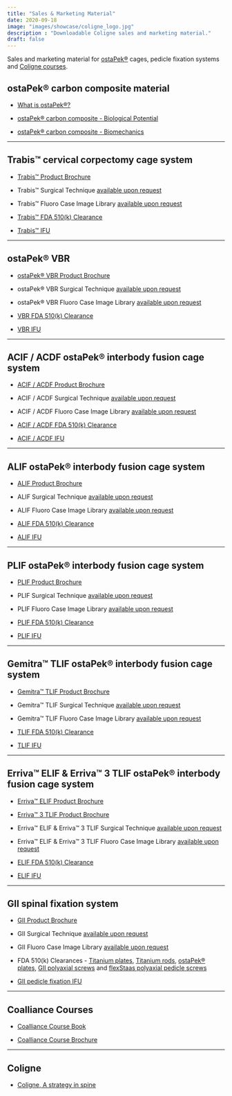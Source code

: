 ```yaml
---
title: "Sales & Marketing Material"
date: 2020-09-18
image: "images/showcase/coligne_logo.jpg"
description : "Downloadable Coligne sales and marketing material."
draft: false
---
```


Sales and marketing material for [ostaPek®](https://saps2412.github.io/sales_mktg/what_is_ostaPek_and_why.pdf) cages, pedicle fixation systems and [Coligne courses](https://spinenuances.com/courses).

<!--more-->

## ostaPek® carbon composite material

- [What is ostaPek®?](https://saps2412.github.io/sales_mktg/what_is_ostaPek_and_why.pdf)

- [ostaPek® carbon composite - Biological Potential](https://spinenuances.com/blog/ostapek_carbon_composite_part_one_biology)

- [ostaPek® carbon composite - Biomechanics](https://spinenuances.com/blog/ostapek_carbon_composite_part_two_biomechanics)

-----
 
## Trabis™ cervical corpectomy cage system

- [Trabis™ Product Brochure](https://saps2412.github.io/sales_mktg/trabis_cervical_corpectomy.pdf)

- Trabis™ Surgical Technique [available upon request](https://spinenuances.com/contact-spinenuances)

- Trabis™  Fluoro Case Image Library [available upon request](https://spinenuances.com/contact-spinenuances)

- [Trabis™ FDA 510(k) Clearance](https://www.accessdata.fda.gov/cdrh_docs/pdf17/K173893.pdf)
 
- [Trabis™ IFU](https://saps2412.github.io/IFUs/US_Trabis_IFU_2018-04.pdf) 

-----

## ostaPek® VBR

- [ostaPek® VBR Product Brochure](https://saps2412.github.io/sales_mktg/VBR_Vertebral_Body_Replacement.pdf)

- ostaPek® VBR Surgical Technique [available upon request](https://spinenuances.com/contact-spinenuances)

- ostaPek® VBR Fluoro Case Image Library [available upon request](https://spinenuances.com/contact-spinenuances)

- [VBR FDA 510(k) Clearance](https://www.accessdata.fda.gov/cdrh_docs/pdf7/K072326.pdf)

- [VBR IFU](https://saps2412.github.io/IFUs/US_VBR_System_IFU_2020-05.pdf)

-----

## ACIF / ACDF ostaPek® interbody fusion cage system

- [ACIF / ACDF Product Brochure](https://saps2412.github.io/sales_mktg/ACIF_ACDF_Cervical_Interbody_Fusion.pdf)

- ACIF / ACDF Surgical Technique [available upon request](https://spinenuances.com/contact-spinenuances)

- ACIF / ACDF Fluoro Case Image Library [available upon request](https://spinenuances.com/contact-spinenuances)

- [ACIF / ACDF FDA 510(k) Clearance](https://www.accessdata.fda.gov/cdrh_docs/pdf17/K173148.pdf)

- [ACIF / ACDF IFU](https://saps2412.github.io/IFUs/US_ACIF_IFU_2017-09.pdf)

-----

## ALIF ostaPek® interbody fusion cage system

- [ALIF Product Brochure](https://saps2412.github.io/sales_mktg/ALIF_Anterior_Lumbar_Interbody_Fusion.pdf)

- ALIF Surgical Technique [available upon request](https://spinenuances.com/contact-spinenuances)

- ALIF Fluoro Case Image Library [available upon request](https://spinenuances.com/contact-spinenuances)

- [ALIF FDA 510(k) Clearance](https://www.accessdata.fda.gov/cdrh_docs/pdf18/K181963.pdf)

- [ALIF IFU](https://saps2412.github.io/IFUs/US_ostaPek_Interbody_Fusion_Cages_IFU_2018-10.pdf)

-----

## PLIF ostaPek® interbody fusion cage system

- [PLIF Product Brochure](https://saps2412.github.io/sales_mktg/PLIF_Posterior_Lumbar_Interbody_Fusion.pdf)

- PLIF Surgical Technique [available upon request](https://spinenuances.com/contact-spinenuances)

- PLIF Fluoro Case Image Library [available upon request](https://spinenuances.com/contact-spinenuances)

- [PLIF FDA 510(k) Clearance](https://www.accessdata.fda.gov/cdrh_docs/pdf18/K181963.pdf)

- [PLIF IFU](https://saps2412.github.io/IFUs/US_ostaPek_Interbody_Fusion_Cages_IFU_2018-10.pdf)

-----

## Gemitra™ TLIF ostaPek® interbody fusion cage system

- [Gemitra™ TLIF Product Brochure](https://saps2412.github.io/sales_mktg/Gemitra_TLIF_Transforaminal_Lumbar_Interbody_Fusion.pdf)

- Gemitra™ TLIF Surgical Technique [available upon request](https://spinenuances.com/contact-spinenuances)

- Gemitra™ TLIF Fluoro Case Image Library [available upon request](https://spinenuances.com/contact-spinenuances)

- [TLIF FDA 510(k) Clearance](https://www.accessdata.fda.gov/cdrh_docs/pdf18/K181963.pdf)

- [TLIF IFU](https://saps2412.github.io/IFUs/US_ostaPek_Interbody_Fusion_Cages_IFU_2018-10.pdf)

-----

## Erriva™ ELIF & Erriva™ 3 TLIF ostaPek® interbody fusion cage system

- [Erriva™ ELIF Product Brochure](https://saps2412.github.io/sales_mktg/Erriva_ELIF_Extraforaminal_Lumbar_Interbody_Fusion.pdf)

- [Erriva™ 3 TLIF Product Brochure](https://saps2412.github.io/sales_mktg/Erriva3_TLIF_Transforaminal_Lumbar_Interbody_Fusion.pdf)

- Erriva™ ELIF & Erriva™ 3 TLIF Surgical Technique [available upon request](https://spinenuances.com/contact-spinenuances)

- Erriva™ ELIF & Erriva™ 3 TLIF Fluoro Case Image Library [available upon request](https://spinenuances.com/contact-spinenuances)

- [ELIF FDA 510(k) Clearance](https://www.accessdata.fda.gov/cdrh_docs/pdf18/K181963.pdf)

- [ELIF IFU](https://saps2412.github.io/IFUs/US_ostaPek_Interbody_Fusion_Cages_IFU_2018-10.pdf)

-----

## GII spinal fixation system

- [GII Product Brochure](https://saps2412.github.io/sales_mktg/GII_Spinal_Fixation_System.pdf)

- GII Surgical Technique [available upon request](https://spinenuances.com/contact-spinenuances)

- GII Fluoro Case Image Library [available upon request](https://spinenuances.com/contact-spinenuances)

- FDA 510(k) Clearances - [Titanium plates](https://www.accessdata.fda.gov/cdrh_docs/pdf/K980852.pdf), 
[Titanium rods](https://www.accessdata.fda.gov/cdrh_docs/pdf3/K032604.pdf), 
[ostaPek® plates](https://www.accessdata.fda.gov/cdrh_docs/pdf5/K051089.pdf), 
[GII polyaxial screws](https://www.accessdata.fda.gov/cdrh_docs/pdf8/K083567.pdf) and 
[flexStaas polyaxial pedicle screws](https://www.accessdata.fda.gov/cdrh_docs/pdf21/K210306.pdf)

- [GII pedicle fixation IFU](https://saps2412.github.io/IFUs/US_GII_spinal_fixation_system_IFU_2020-05.pdf)

-----

## Coalliance Courses

- [Coalliance Course Book](https://saps2412.github.io/courses/coligne_coalliance_book.pdf)

- [Coalliance Course Brochure](https://saps2412.github.io/courses/coligne_coalliance_brochure.pdf)

-----

## Coligne 

- [Coligne, A strategy in spine](https://saps2412.github.io/sales_mktg/coligne_a_strategy_in_spine.pdf)